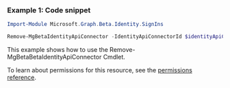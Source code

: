 ### Example 1: Code snippet

```powershellImport-Module Microsoft.Graph.Beta.Identity.SignIns

Remove-MgBetaIdentityApiConnector -IdentityApiConnectorId $identityApiConnectorId
```
This example shows how to use the Remove-MgBetaBetaIdentityApiConnector Cmdlet.
To learn about permissions for this resource, see the [permissions reference](/graph/permissions-reference).

